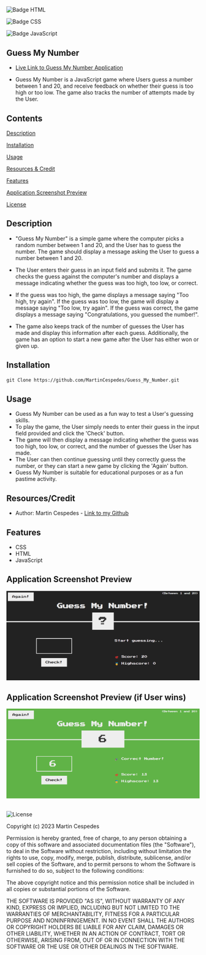 ##
![Badge HTML](https://img.shields.io/badge/HTML5-E34F26?style=for-the-badge&logo=html5&logoColor=white)

![Badge CSS](https://img.shields.io/badge/CSS3-1572B6?style=for-the-badge&logo=css3&logoColor=white)

![Badge JavaScript](https://img.shields.io/badge/JavaScript-323330?style=for-the-badge&logo=javascript&logoColor=F7DF1E)

## Guess My Number

- [Live Link to Guess My Number Application](https://martincespedes.github.io/Guess_My_Number/)

- Guess My Number is a JavaScript game where Users guess a number between 1 and 20, and receive feedback on whether their guess is too high or too low. The game also tracks the number of attempts made by the User.

## Contents

[Description](#description)

[Installation](#installation)

[Usage](#usage)

[Resources & Credit](#resourcescredit)

[Features](#features)

[Application Screenshot Preview](#application-screenshot-preview)

[License](#license)

## Description

- "Guess My Number"  is a simple game where the computer picks a random number between 1 and 20, and the User has to guess the number. The game should display a message asking the User to guess a number between 1 and 20.

- The User enters their guess in an input field and submits it. The game checks the guess against the computer's number and displays a message indicating whether the guess was too high, too low, or correct.

- If the guess was too high, the game displays a message saying "Too high, try again". If the guess was too low, the game will display a message saying "Too low, try again". If the guess was correct, the game displays a message saying "Congratulations, you guessed the number!".

- The game also keeps track of the number of guesses the User has made and display this information after each guess. Additionally, the game has an option to start a new game after the User has either won or given up.


## Installation

```md
git Clone https://github.com/MartinCespedes/Guess_My_Number.git
```

## Usage

- Guess My Number can be used as a fun way to test a User's guessing skills. 
- To play the game, the User simply needs to enter their guess in the input field provided and click the 'Check' button. 
- The game will then display a message indicating whether the guess was too high, too low, or correct, and the number of guesses the User has made. 
- The User can then continue guessing until they correctly guess the number, or they can start a new game by clicking the 'Again' button. 
- Guess My Number is suitable for educational purposes or as a fun pastime activity.

## Resources/Credit

- Author: Martin Cespedes - [Link to my Github](https://github.com/MartinCespedes)

## Features

- CSS
- HTML
- JavaScript

## Application Screenshot Preview 

![Preview-1](./images/Guess_My_Number_1.png)

## Application Screenshot Preview (if User wins)

![Preview-2](./images/Guess_My_Number_2.png)


##

![License](https://img.shields.io/badge/License-MIT-yellow.svg)

Copyright (c) 2023 Martin Cespedes

Permission is hereby granted, free of charge, to any person obtaining a copy
of this software and associated documentation files (the "Software"), to deal
in the Software without restriction, including without limitation the rights
to use, copy, modify, merge, publish, distribute, sublicense, and/or sell
copies of the Software, and to permit persons to whom the Software is
furnished to do so, subject to the following conditions:

The above copyright notice and this permission notice shall be included in all
copies or substantial portions of the Software.

THE SOFTWARE IS PROVIDED "AS IS", WITHOUT WARRANTY OF ANY KIND, EXPRESS OR
IMPLIED, INCLUDING BUT NOT LIMITED TO THE WARRANTIES OF MERCHANTABILITY,
FITNESS FOR A PARTICULAR PURPOSE AND NONINFRINGEMENT. IN NO EVENT SHALL THE
AUTHORS OR COPYRIGHT HOLDERS BE LIABLE FOR ANY CLAIM, DAMAGES OR OTHER
LIABILITY, WHETHER IN AN ACTION OF CONTRACT, TORT OR OTHERWISE, ARISING FROM,
OUT OF OR IN CONNECTION WITH THE SOFTWARE OR THE USE OR OTHER DEALINGS IN THE
SOFTWARE.

